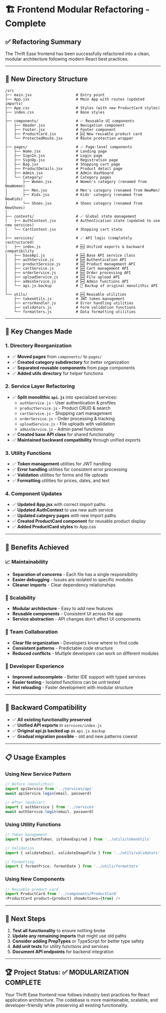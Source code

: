 # 🏗️ Frontend Modular Refactoring - Complete

## ✅ **Refactoring Summary**

The Thrift Ease frontend has been successfully refactored into a clean, modular architecture following modern React best practices.

---

## 📁 **New Directory Structure**

```
/src
├── main.jsx                    # Entry point
├── App.jsx                     # Main App with routes (updated imports)
├── App.css                     # Styles (with new ProductCard styles)
├── index.css                   # Base styles
│
├── components/                 # ✅ Reusable UI components
│   ├── Header.jsx              # Navigation component
│   ├── Footer.jsx              # Footer component
│   ├── ProductCard.jsx         # 🆕 New reusable product card
│   └── ProtectedRoute.jsx      # Route protection wrapper
│
├── pages/                      # ✅ Page-level components
│   ├── Home.jsx                # Landing page
│   ├── SignIn.jsx              # Login page
│   ├── SignUp.jsx              # Registration page
│   ├── Bag.jsx                 # Shopping cart page
│   ├── ProductDetails.jsx      # Product detail page
│   ├── Admin.jsx               # Admin dashboard
│   └── Category/               # Category pages
│       ├── Women.jsx           # Women's category (renamed from NewWomen)
│       ├── Men.jsx             # Men's category (renamed from NewMen)
│       ├── Kids.jsx            # Kids' category (renamed from NewKids)
│       └── Shoes.jsx           # Shoes category (renamed from NewShoes)
│
├── contexts/                   # ✅ Global state management
│   ├── AuthContext.jsx         # Authentication state (updated to use new services)
│   └── CartContext.jsx         # Shopping cart state
│
├── services/                   # ✅ API logic (completely restructured)
│   ├── index.js                # 🆕 Unified exports & backward compatibility
│   ├── baseApi.js              # 🆕 Base API service class
│   ├── authService.js          # 🆕 Authentication API
│   ├── productService.js       # 🆕 Product management API
│   ├── cartService.js          # 🆕 Cart management API
│   ├── orderService.js         # 🆕 Order processing API
│   ├── uploadService.js        # 🆕 File upload API
│   ├── adminService.js         # 🆕 Admin functions API
│   └── api.js.backup           # 🔄 Backup of original monolithic API
│
└── utils/                      # 🆕 Reusable utilities
    ├── tokenUtils.js           # JWT token management
    ├── errorHandler.js         # Error handling utilities
    ├── validators.js           # Form validation functions
    └── formatters.js           # Data formatting utilities
```

---

## 🔄 **Key Changes Made**

### **1. Directory Reorganization**
- ✅ **Moved pages** from `components/` to `pages/`
- ✅ **Created category subdirectory** for better organization
- ✅ **Separated reusable components** from page components
- ✅ **Added utils directory** for helper functions

### **2. Service Layer Refactoring**
- ✅ **Split monolithic `api.js`** into specialized services:
  - `authService.js` - User authentication & profiles
  - `productService.js` - Product CRUD & search
  - `cartService.js` - Shopping cart management
  - `orderService.js` - Order processing & tracking
  - `uploadService.js` - File uploads with validation
  - `adminService.js` - Admin panel functions
- ✅ **Created base API class** for shared functionality
- ✅ **Maintained backward compatibility** through unified exports

### **3. Utility Functions**
- ✅ **Token management** utilities for JWT handling
- ✅ **Error handling** utilities for consistent error processing
- ✅ **Validation** utilities for forms and file uploads
- ✅ **Formatting** utilities for prices, dates, and text

### **4. Component Updates**
- ✅ **Updated App.jsx** with correct import paths
- ✅ **Updated AuthContext** to use new auth service
- ✅ **Updated category pages** with new import paths
- ✅ **Created ProductCard component** for reusable product display
- ✅ **Added ProductCard styles** to App.css

---

## 🎯 **Benefits Achieved**

### **📈 Maintainability**
- **Separation of concerns** - Each file has a single responsibility
- **Easier debugging** - Issues are isolated to specific modules
- **Cleaner imports** - Clear dependency relationships

### **🚀 Scalability**
- **Modular architecture** - Easy to add new features
- **Reusable components** - Consistent UI across the app
- **Service abstraction** - API changes don't affect UI components

### **👥 Team Collaboration**
- **Clear file organization** - Developers know where to find code
- **Consistent patterns** - Predictable code structure
- **Reduced conflicts** - Multiple developers can work on different modules

### **🔧 Developer Experience**
- **Improved autocomplete** - Better IDE support with typed services
- **Easier testing** - Isolated functions can be unit tested
- **Hot reloading** - Faster development with modular structure

---

## 🔄 **Backward Compatibility**

- ✅ **All existing functionality preserved**
- ✅ **Unified API exports** in `services/index.js`
- ✅ **Original api.js backed up** as `api.js.backup`
- ✅ **Gradual migration possible** - old and new patterns coexist

---

## 📋 **Usage Examples**

### **Using New Service Pattern**
```javascript
// Before (monolithic)
import apiService from '../services/api'
await apiService.login(email, password)

// After (modular)
import { authService } from '../services'
await authService.login(email, password)
```

### **Using Utility Functions**
```javascript
// Token management
import { getAuthToken, isTokenExpired } from '../utils/tokenUtils'

// Validation
import { validateEmail, validateImageFile } from '../utils/validators'

// Formatting
import { formatPrice, formatDate } from '../utils/formatters'
```

### **Using New Components**
```javascript
// Reusable product card
import ProductCard from '../components/ProductCard'
<ProductCard product={product} showActions={true} />
```

---

## 🎉 **Next Steps**

1. **Test all functionality** to ensure nothing broke
2. **Update any remaining imports** that might use old paths
3. **Consider adding PropTypes** or TypeScript for better type safety
4. **Add unit tests** for utility functions and services
5. **Document API endpoints** for backend integration

---

## 🏆 **Project Status**: ✅ **MODULARIZATION COMPLETE**

Your Thrift Ease frontend now follows industry best practices for React application architecture. The codebase is more maintainable, scalable, and developer-friendly while preserving all existing functionality.
